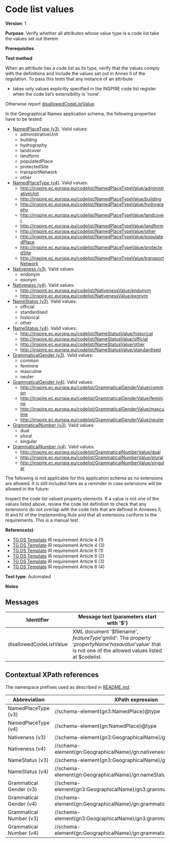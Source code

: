 # Code list values

**Version**: 1

**Purpose**: Verify whether all attributes whose value type is a code list take the values set out therein

**Prerequisites**

**Test method**

When an attribute has a code list as its type, verify that the values comply with the definitions and include the values set out in Annex II of the regulation. To pass this tests that any instance of an attribute

* takes only values explicitly specified in the INSPIRE code list register when the code list‘s extensibility is 'none'.

Otherwise report [disallowedCodeListValue](#disallowedCodeListValue).

In the Geographical Names application schema, the following properties have to be tested:
* [NamedPlaceType (v3)](#NamedPlaceType3). Valid values:
  * administrativeUnit
  * building
  * hydrography
  * landcover
  * landform
  * populatedPlace
  * protectedSite
  * transportNetwork
  * other
* [NamedPlaceType (v4)](#NamedPlaceType4). Valid values:
  * http://inspire.ec.europa.eu/codelist/NamedPlaceTypeValue/administrativeUnit
  * http://inspire.ec.europa.eu/codelist/NamedPlaceTypeValue/building
  * http://inspire.ec.europa.eu/codelist/NamedPlaceTypeValue/hydrography
  * http://inspire.ec.europa.eu/codelist/NamedPlaceTypeValue/landcover
  * http://inspire.ec.europa.eu/codelist/NamedPlaceTypeValue/landform
  * http://inspire.ec.europa.eu/codelist/NamedPlaceTypeValue/other
  * http://inspire.ec.europa.eu/codelist/NamedPlaceTypeValue/populatedPlace
  * http://inspire.ec.europa.eu/codelist/NamedPlaceTypeValue/protectedSite
  * http://inspire.ec.europa.eu/codelist/NamedPlaceTypeValue/transportNetwork
* [Nativeness (v3)](#Nativeness3). Valid values:
  * endonym
  * exonym
* [Nativeness (v4)](#Nativess4). Valid values:
  * http://inspire.ec.europa.eu/codelist/NativenessValue/endonym
  * http://inspire.ec.europa.eu/codelist/NativenessValue/exonym
* [NameStatus (v3)](#NameStatus3). Valid values:
  * official
  * standardised
  * historical
  * other
* [NameStatus (v4)](#NameStatus4). Valid values:
  * http://inspire.ec.europa.eu/codelist/NameStatusValue/historical
  * http://inspire.ec.europa.eu/codelist/NameStatusValue/official
  * http://inspire.ec.europa.eu/codelist/NameStatusValue/other
  * http://inspire.ec.europa.eu/codelist/NameStatusValue/standardised
* [GrammaticalGender (v3)](#GramGender3). Valid values:
  * common
  * feminine
  * masculine
  * neuter
* [GrammaticalGender (v4)](#GramGender4). Valid values:
  * http://inspire.ec.europa.eu/codelist/GrammaticalGenderValue/common
  * http://inspire.ec.europa.eu/codelist/GrammaticalGenderValue/feminine
  * http://inspire.ec.europa.eu/codelist/GrammaticalGenderValue/masculine
  * http://inspire.ec.europa.eu/codelist/GrammaticalGenderValue/neuter
* [GrammaticalNumber (v3)](#GramNumber3). Valid values:
  * dual
  * plural
  * singular
* [GrammaticalNumber (v4)](#GramNumber4). Valid values:
  * http://inspire.ec.europa.eu/codelist/GrammaticalNumberValue/dual
  * http://inspire.ec.europa.eu/codelist/GrammaticalNumberValue/plural
  * http://inspire.ec.europa.eu/codelist/GrammaticalNumberValue/singular
  
The following is not applicable for this application schema as no extensions are allowed. It is still included here as a reminder in case extensions will be allowed in the future:

Inspect the code list valued property elements. If a value is not one of the values listed above, review the code list definition to check that any extensions do not overlap with the code lists that are defined in Annexes II, III and IV of the Implementing Rule and that all extensions conform to the requirements. This is a manual test.
  
**Reference(s)**: 

* [TG DS Template](http://inspire.ec.europa.eu/id/ats/data-gn/3.1/gn-as/README#ref_TG_DS_tmpl) IR requirement Article 4 (1)
* [TG DS Template](http://inspire.ec.europa.eu/id/ats/data-gn/3.1/gn-as/README#ref_TG_DS_tmpl) IR requirement Article 4 (3)
* [TG DS Template](http://inspire.ec.europa.eu/id/ats/data-gn/3.1/gn-as/README#ref_TG_DS_tmpl) IR requirement Article 6 (1)
* [TG DS Template](http://inspire.ec.europa.eu/id/ats/data-gn/3.1/gn-as/README#ref_TG_DS_tmpl) IR requirement Article 6 (2)
* [TG DS Template](http://inspire.ec.europa.eu/id/ats/data-gn/3.1/gn-as/README#ref_TG_DS_tmpl) IR requirement Article 6 (3)
* [TG DS Template](http://inspire.ec.europa.eu/id/ats/data-gn/3.1/gn-as/README#ref_TG_DS_tmpl) IR requirement Article 6 (4)

**Test type**: Automated

**Notes**

## Messages

Identifier  |  Message text (parameters start with '$')
---------------------------------------------------------- | -------------------------------------------------------------------------
disallowedCodeListValue <a name="disallowedCodeListValue"/>  |  XML document '$filename', $featureType '$gmlid': The property '$propertyName' has a value '$value' that is not one of the allowed values listed at $codelist. 

## Contextual XPath references

The namespace prefixes used as described in [README.md](http://inspire.ec.europa.eu/id/ats/data-hy/3.1/hy-n-as/README#namespaces).

Abbreviation                                               |  XPath expression
---------------------------------------------------------- | -------------------------------------------------------------------------
NamedPlaceType (v3) <a name="NamedPlaceType3"></a>   | //schema-element(gn3:NamedPlace)@type
NamedPlaceType (v4) <a name="NamedPlaceType4"></a>   | //schema-element(gn:NamedPlace)@type
Nativeness (v3) <a name="Nativeness3"></a>   | //schema-element(gn3:GeographicalName)/gn3:nativeness/text()
Nativeness (v4) <a name="Nativeness4"></a>   | //schema-element(gn:GeographicalName)/gn:nativeness/@xlink:href
NameStatus (v3) <a name="NameStatus3"></a>   | //schema-element(gn3:GeographicalName)/gn3:nameStatus/text()
NameStatus (v4) <a name="NameStatus4"></a>   | //schema-element(gn:GeographicalName)/gn:nameStatus/@xlink:href
Grammatical Gender (v3) <a name="GramGender3"></a>   | //schema-element(gn3:GeographicalName)/gn3:grammaticalGender/text()
Grammatical Gender (v4) <a name="GramGender4"></a>   | //schema-element(gn:GeographicalName)/gn:grammaticalGender/@xlink:href
Grammatical Number (v3) <a name="GramNumber3"></a>   | //schema-element(gn3:GeographicalName)/gn3:grammaticalNumber/text()
Grammatical Number (v4) <a name="GramNumber4"></a>   | //schema-element(gn:GeographicalName)/gn:grammaticalNumber/@xlink:href
